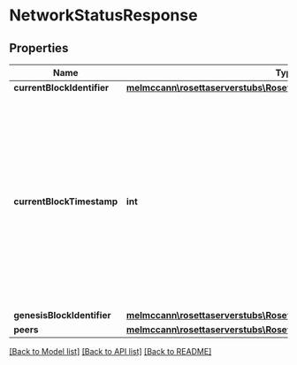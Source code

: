 # NetworkStatusResponse

## Properties
Name | Type | Description | Notes
------------ | ------------- | ------------- | -------------
**currentBlockIdentifier** | [**melmccann\rosettaserverstubs\RosettaServerStubsModel\BlockIdentifier**](BlockIdentifier.md) |  | 
**currentBlockTimestamp** | **int** | The timestamp of the block in milliseconds since the Unix Epoch. The timestamp is stored in milliseconds because some blockchains produce blocks more often than once a second. | 
**genesisBlockIdentifier** | [**melmccann\rosettaserverstubs\RosettaServerStubsModel\BlockIdentifier**](BlockIdentifier.md) |  | 
**peers** | [**melmccann\rosettaserverstubs\RosettaServerStubsModel\Peer**](Peer.md) |  | 

[[Back to Model list]](../README.md#documentation-for-models) [[Back to API list]](../README.md#documentation-for-api-endpoints) [[Back to README]](../README.md)


